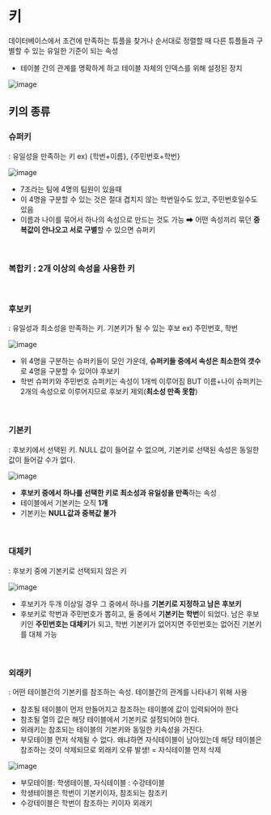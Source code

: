 # 키

데이터베이스에서 조건에 만족하는 튜플을 찾거나 순서대로 정렬할 때 다른 튜플들과 구별할 수 있는 유일한 기준이 되는 속성

- 테이블 간의 관계를 명확하게 하고 테이블 자체의 인덱스를 위해 설정된 장치

![image](https://github.com/zeunxx/Inflearn-Spring-RoadMap/assets/81572478/6527b0bf-d776-4ffb-a65e-16dc553d9d84)

## 키의 종류

### 슈퍼키 
: 유일성을 만족하는 키 ex) {학번+이름}, {주민번호+학번}


![image](https://github.com/zeunxx/Inflearn-Spring-RoadMap/assets/81572478/2648020a-f674-4ce5-88f9-7d8a3f593e8a)
- 7조라는 팀에 4명의 팀원이 있을때
- 이 4명을 구분할 수 있는 것은 절대 겹치지 않는 학번일수도 있고, 주민번호일수도 있음
- 이름과 나이를 묶어서 하나의 속성으로 만드는 것도 가능
➡ 어떤 속성끼리 묶던 **중복값이 안나오고 서로 구별**할 수 있으면 슈퍼키


<BR>

### 복합키 : 2개 이상의 속성을 사용한 키

<BR>


### 후보키 
: 유일성과 최소성을 만족하는 키. 기본키가 될 수 있는 후보 ex) 주민번호, 학번


![image](https://github.com/zeunxx/Inflearn-Spring-RoadMap/assets/81572478/6683dbcc-bffa-4184-920c-137028ba781f)
- 위 4명을 구분하는 슈퍼키들이 모인 가운데, **슈퍼키들 중에서 속성은 최소한의 갯수**로 4명을 구분할 수 있어야 후보키
- 학번 슈퍼키와 주민번호 슈퍼키는 속성이 1개씩 이루어짐 BUT 이름+나이 슈퍼키는 2개의 속성으로 이루어지므로 후보키 제외(**최소성 만족 못함**)


<BR>

### **기본키** 

: 후보키에서 선택된 키. NULL 값이 들어갈 수 없으며, 기본키로 선택된 속성은 동일한 값이 들어갈 수가 없다.

![image](https://github.com/zeunxx/Inflearn-Spring-RoadMap/assets/81572478/88ee471f-551a-4915-bb84-81cc5377fcc9)
- **후보키 중에서 하나를 선택한 키로 최소성과 유일성을 만족**하는 속성
- 테이블에서 기본키는 오직 **1개**
- 기본키는 **NULL값과 중복값 불가** 

<BR>

### 대체키 
: 후보키 중에 기본키로 선택되지 않은 키

![image](https://github.com/zeunxx/Inflearn-Spring-RoadMap/assets/81572478/dbd03812-afec-420a-ada1-390485d9db9f)
- 후보키가 두개 이상일 경우 그 중에서 하나를 **기본키로 지정하고 남은 후보키**
- 후보키로 학번과 주민번호가 뽑히고, 둘 중에서 **기본키는 학번**이 되었다. 남은 후보키인 **주민번호는 대체키**가 되고, 학번 기본키가 없어지면 주민번호는 없어진 기본키를 대체 가능


<BR>

### **외래키** 
: 어떤 테이블간의 기본키를 참조하는 속성. 테이블간의 관계를 나타내기 위해 사용

- 참조될 테이블이 먼저 만들어지고 참조하는 테이블에 값이 입력되어야 한다
- 참조될 열의 값은 해당 테이블에서 기본키로 설정되어야 한다.
- 외래키는 참조되는 테이블의 기본키와 동일한 키속성을 가진다.
- 부모테이블 먼저 삭제될 수 없다. 왜냐하면 자식테이블이 남아있는데 해당 테이블은 참조하는 것이 삭제되므로 외래키 오류 발생! = 자식테이블 먼저 삭제

![image](https://github.com/zeunxx/Inflearn-Spring-RoadMap/assets/81572478/31ff8562-9d0e-4495-a78b-e064ad4f047c)
- 부모테이블: 학생테이블, 자식테이블 : 수강테이블
- 학생테이블은 학번이 기본키이자, 참조되는 참조키
- 수강테이블은 학번이 참조하는 키이자 외래키
